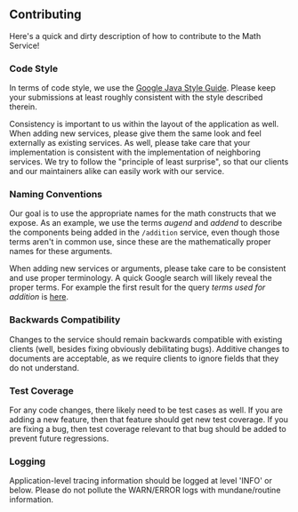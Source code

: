 ## Contributing

Here's a quick and dirty description of how to contribute to the Math Service!

### Code Style
In terms of code style, we use the
[Google Java Style Guide](https://google.github.io/styleguide/javaguide.html). Please keep your
submissions at least roughly consistent with the style described therein.

Consistency is important to us within the layout of the application as well. When adding new
services, please give them the same look and feel externally as existing services. As well, please
take care that your implementation is consistent with the implementation of neighboring services.
We try to follow the "principle of least surprise", so that our clients and our maintainers alike
can easily work with our service.

### Naming Conventions
Our goal is to use the appropriate names for the math constructs that we expose. As an example, we
use the terms _augend_ and _addend_ to describe the components being added in the `/addition`
service, even though those terms aren't in common use, since these are the mathematically proper
names for these arguments.
 
When adding new services or arguments, please take care to be consistent and use proper terminology.
A quick Google search will likely reveal the proper terms. For example the first result for the
query _terms used for addition_ is [here](http://www.factmonster.com/ipka/A0881931.html).

### Backwards Compatibility
Changes to the service should remain backwards compatible with existing clients (well, besides
fixing obviously debilitating bugs). Additive changes to documents are acceptable, as we require
clients to ignore fields that they do not understand.

### Test Coverage
For any code changes, there likely need to be test cases as well. If you are adding a new feature,
then that feature should get new test coverage. If you are fixing a bug, then test coverage relevant
to that bug should be added to prevent future regressions.

### Logging
Application-level tracing information should be logged at level 'INFO' or below. Please do not
pollute the WARN/ERROR logs with mundane/routine information.
